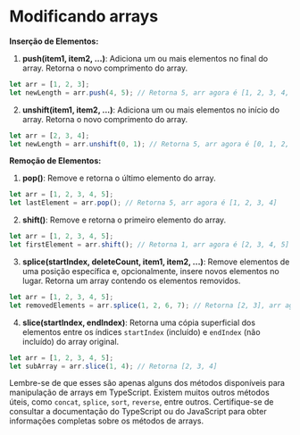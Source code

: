 # Modificando arrays

**Inserção de Elementos:**

1. **push(item1, item2, ...)**: Adiciona um ou mais elementos no final do array. Retorna o novo comprimento do array.

```typescript
let arr = [1, 2, 3];
let newLength = arr.push(4, 5); // Retorna 5, arr agora é [1, 2, 3, 4, 5]
```

2. **unshift(item1, item2, ...)**: Adiciona um ou mais elementos no início do array. Retorna o novo comprimento do array.

```typescript
let arr = [2, 3, 4];
let newLength = arr.unshift(0, 1); // Retorna 5, arr agora é [0, 1, 2, 3, 4]
```

**Remoção de Elementos:**

1. **pop()**: Remove e retorna o último elemento do array.

```typescript
let arr = [1, 2, 3, 4, 5];
let lastElement = arr.pop(); // Retorna 5, arr agora é [1, 2, 3, 4]
```

2. **shift()**: Remove e retorna o primeiro elemento do array.

```typescript
let arr = [1, 2, 3, 4, 5];
let firstElement = arr.shift(); // Retorna 1, arr agora é [2, 3, 4, 5]
```

3. **splice(startIndex, deleteCount, item1, item2, ...)**: Remove elementos de uma posição específica e, opcionalmente, insere novos elementos no lugar. Retorna um array contendo os elementos removidos.

```typescript
let arr = [1, 2, 3, 4, 5];
let removedElements = arr.splice(1, 2, 6, 7); // Retorna [2, 3], arr agora é [1, 6, 7, 4, 5]
```

4. **slice(startIndex, endIndex)**: Retorna uma cópia superficial dos elementos entre os índices `startIndex` (incluído) e `endIndex` (não incluído) do array original.

```typescript
let arr = [1, 2, 3, 4, 5];
let subArray = arr.slice(1, 4); // Retorna [2, 3, 4]
```

Lembre-se de que esses são apenas alguns dos métodos disponíveis para manipulação de arrays em TypeScript. Existem muitos outros métodos úteis, como `concat`, `splice`, `sort`, `reverse`, entre outros. Certifique-se de consultar a documentação do TypeScript ou do JavaScript para obter informações completas sobre os métodos de arrays.